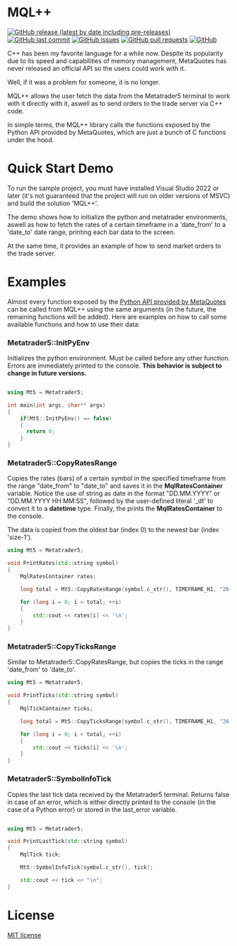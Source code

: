                        
 
# MQL++

[![GitHub release (latest by date including pre-releases)](https://img.shields.io/github/v/release/navendu-pottekkat/awesome-readme?include_prereleases)](https://img.shields.io/github/v/release/navendu-pottekkat/awesome-readme?include_prereleases)
[![GitHub last commit](https://img.shields.io/github/last-commit/navendu-pottekkat/awesome-readme)](https://img.shields.io/github/last-commit/navendu-pottekkat/awesome-readme)
[![GitHub issues](https://img.shields.io/github/issues-raw/navendu-pottekkat/awesome-readme)](https://img.shields.io/github/issues-raw/navendu-pottekkat/awesome-readme)
[![GitHub pull requests](https://img.shields.io/github/issues-pr/navendu-pottekkat/awesome-readme)](https://img.shields.io/github/issues-pr/navendu-pottekkat/awesome-readme)
[![GitHub](https://img.shields.io/github/license/navendu-pottekkat/awesome-readme)](https://img.shields.io/github/license/navendu-pottekkat/awesome-readme)

C++ has been my favorite language for a while now. Despite its popularity due to its speed and capabilities of memory management, MetaQuotes  has never released an official API so the users could work with it.

Well, if it was a problem for someone, it is no longer.

MQL++ allows the user fetch the data from the Metatrader5 terminal to work with it directly with it, aswell as to send orders to the trade server via C++ code.

In simple terms, the MQL++ library calls the functions exposed by the Python API provided by MetaQuotes, which are just a bunch of C functions under the hood.
 
# Quick Start Demo

To run the sample project, you must have installed Visual Studio 2022 or later (it's not guaranteed that the project will run on older versions of MSVC) and build the solution 'MQL++'.

The demo shows how to initialize the python and metatrader environments, aswell as how to fetch the rates of a certain timeframe in a 'date_from' to a 'date_to' date range, printing each bar data to the screen.

At the same time, it provides an example of how to send market orders to the trade server.
 
# Examples

Almost every function exposed by the [Python API provided by MetaQuotes](https://www.mql5.com/en/docs/python_metatrader5) can be called from MQL++ using the same arguments (in the future, the remaining functions will be added). Here are examples on how to call some available functions and how to use their data:

### Metatrader5::InitPyEnv

Initializes the python environment. Must be called before any other function.
Errors are immediately printed to the console. **This behavior is subject to change in future versions.**

```cpp

using Mt5 = Metatrader5;

int main(int argc, char** argv)
{
    if(Mt5::InitPyEnv() == false)
    {
      return 0;
    }
}
```

### Metatrader5::CopyRatesRange

Copies the rates (bars) of a certain symbol in the specified timeframe from the range "date_from" to "date_to" and saves it in the **MqlRatesContainer** variable. Notice the use of string as date in the format "DD.MM.YYYY" or "DD.MM.YYYY HH:MM:SS", followed by the user-defined literal '_dt' to convert it to a **datetime** type. 
Finally, the prints the **MqlRatesContainer** to the console.

The data is copied from the oldest bar (index 0) to the newest bar (index 'size-1').

```cpp
using Mt5 = Metatrader5;

void PrintRates(std::string symbol)
{
    MqlRatesContainer rates;

    long total = Mt5::CopyRatesRange(symbol.c_str(), TIMEFRAME_H1, "26.07.2023"_dt, "27.07.2024"_dt, rates);

    for (long i = 0; i < total; ++i)
    {
        std::cout << rates[i] << '\n';
    }
}
```

### Metatrader5::CopyTicksRange

Similar to Metatrader5::CopyRatesRange, but copies the ticks in the range 'date_from' to 'date_to'.

```cpp
using Mt5 = Metatrader5;

void PrintTicks(std::string symbol)
{
    MqlTickContainer ticks;

    long total = Mt5::CopyTicksRange(symbol.c_str(), TIMEFRAME_H1, "26.07.2023"_dt, "27.07.2024"_dt, ticks);

    for (long i = 0; i < total; ++i)
    {
        std::cout << ticks[i] << '\n';
    }
}
```

### Metatrader5::SymbolInfoTick

Copies the last tick data received by the Metatrader5 terminal.
Returns false in case of an error, which is either directly printed to the console (in the case of a Python error) or stored in the last_error variable.

```cpp

using Mt5 = Metatrader5;

void PrintLastTick(std::string symbol)
{
    MqlTick tick;

    Mt5::SymbolInfoTick(symbol.c_str(), tick);

    std::cout << tick << "\n";
}
```

 
# License

[MIT license](./LICENSE)


